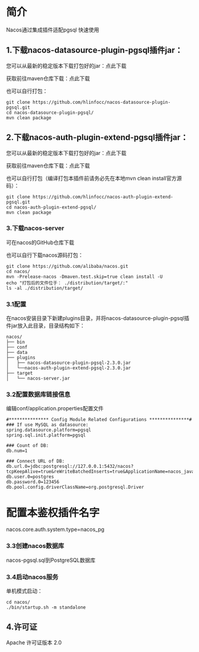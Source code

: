 # 简介
Nacos通过集成插件适配pgsql
快速使用
## 1.下载nacos-datasource-plugin-pgsql插件jar：
您可以从最新的稳定版本下载打包好的jar：点此下载

获取前往maven仓库下载：点此下载

也可以自行打包：

~~~
git clone https://github.com/hlinfocc/nacos-datasource-plugin-pgsql.git
cd nacos-datasource-plugin-pgsql/
mvn clean package
~~~


## 2.下载nacos-auth-plugin-extend-pgsql插件jar：
您可以从最新的稳定版本下载打包好的jar：点此下载

获取前往maven仓库下载：点此下载

也可以自行打包（编译打包本插件前请务必先在本地mvn clean install官方源码）：
~~~
git clone https://github.com/hlinfocc/nacos-auth-plugin-extend-pgsql.git
cd nacos-auth-plugin-extend-pgsql/
mvn clean package
~~~
### 3.下载nacos-server
可在nacos的GitHub仓库下载

也可以自行下载nacos源码打包：
~~~
git clone https://github.com/alibaba/nacos.git
cd nacos/
mvn -Prelease-nacos -Dmaven.test.skip=true clean install -U 
echo "打包后的文件位于： ./distribution/target/:"
ls -al ./distribution/target/
~~~
### 3.1配置
在nacos安装目录下新建plugins目录，并将nacos-datasource-plugin-pgsql插件jar放入此目录，目录结构如下：
~~~
nacos/
├── bin
├── conf
├── data
├── plugins
│   ├── nacos-datasource-plugin-pgsql-2.3.0.jar
│   └──nacos-auth-plugin-extend-pgsql-2.3.0.jar
├── target
│   └── nacos-server.jar
~~~
### 3.2配置数据库链接信息
编辑conf/application.properties配置文件
~~~
#*************** Config Module Related Configurations ***************#
### If use MySQL as datasource:
spring.datasource.platform=pgsql
spring.sql.init.platform=pgsql

### Count of DB:
db.num=1

### Connect URL of DB:
db.url.0=jdbc:postgresql://127.0.0.1:5432/nacos?tcpKeepAlive=true&reWriteBatchedInserts=true&ApplicationName=nacos_java
db.user.0=postgres
db.password.0=123456
db.pool.config.driverClassName=org.postgresql.Driver
~~~
# 配置本鉴权插件名字
nacos.core.auth.system.type=nacos_pg
### 3.3创建nacos数据库
nacos-pgsql.sql到PostgreSQL数据库
### 3.4启动nacos服务
单机模式启动：
~~~
cd nacos/
./bin/startup.sh -m standalone
~~~
## 4.许可证
Apache 许可证版本 2.0
